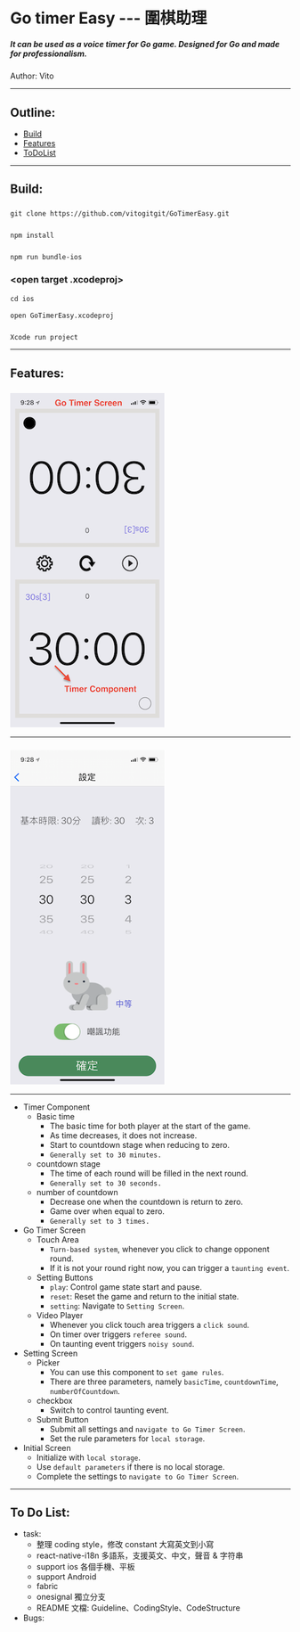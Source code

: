 # Go timer Easy --- 圍棋助理
##### It can be used as a voice timer for Go game. Designed for Go and made for professionalism.
Author: Vito

****

## Outline:
* [Build](#build)
* [Features](#features)
* [ToDoList](#to-do-list)
***
## Build:
### <download project>
```
git clone https://github.com/vitogitgit/GoTimerEasy.git
```
### <node modules install>
```
npm install
```
### <bundle js files>
```
npm run bundle-ios
```
### <open target .xcodeproj>
```
cd ios
```
```
open GoTimerEasy.xcodeproj
```
### <build project>
```
Xcode run project
```
***
## Features:

### <Go Timer Screen>
![image](https://raw.githubusercontent.com/vitogitgit/GoTimerEasy/0bec667525c5cf0a281ca05f2c040ca0b5460a2d/go-timer-screen.png)
***
### <Setting Screen>
![image](https://raw.githubusercontent.com/vitogitgit/GoTimerEasy/0bec667525c5cf0a281ca05f2c040ca0b5460a2d/setting-screen.png)
***

* Timer Component
    * Basic time
        * The basic time for both player at the start of the game.
        * As time decreases, it does not increase.
        * Start to countdown stage when reducing to zero.
        * `Generally set to 30 minutes.`
    * countdown stage
        * The time of each round will be filled in the next round. 
        * `Generally set to 30 seconds.`
    * number of countdown
        * Decrease one when the countdown is return to zero.
        * Game over when equal to zero.
        * `Generally set to 3 times.`
* Go Timer Screen
    * Touch Area
        * `Turn-based system`, whenever you click to change opponent round.
        * If it is not your round right now, you can trigger a `taunting event`.
    * Setting Buttons
        * `play`: Control game state start and pause.
        * `reset`: Reset the game and return to the initial state.
        * `setting`: Navigate to `Setting Screen`.
    * Video Player
        * Whenever you click touch area triggers a `click sound`.
        * On timer over triggers `referee sound`.
        * On taunting event triggers `noisy sound`.
* Setting Screen
    * Picker
        * You can use this component to `set game rules`.
        * There are three parameters, namely `basicTime`, `countdownTime`, `numberOfCountdown`.
    * checkbox
        * Switch to control taunting event.
    * Submit Button
        * Submit all settings and `navigate to Go Timer Screen`.
        * Set the rule parameters for `local storage`.
* Initial Screen
    * Initialize with `local storage`.
    * Use `default parameters` if there is no local storage.
    * Complete the settings to `navigate to Go Timer Screen`.
***
## To Do List:
* task:
    * 整理 coding style，修改 constant 大寫英文到小寫
    * react-native-i18n 多語系，支援英文、中文，聲音 & 字符串
    * support ios 各個手機、平板
    * support Android
    * fabric
    * onesignal 獨立分支
    * README 文檔: Guideline、CodingStyle、CodeStructure
* Bugs:
